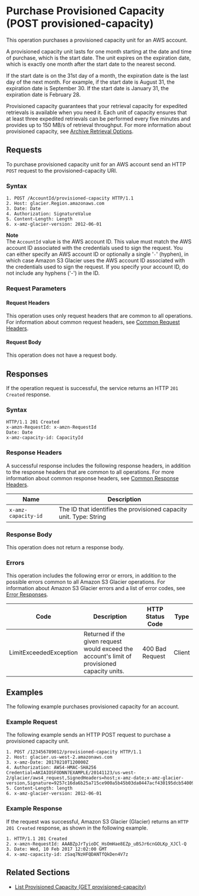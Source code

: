 # Purchase Provisioned Capacity \(POST provisioned\-capacity\)<a name="api-PurchaseProvisionedCapacity"></a>

This operation purchases a provisioned capacity unit for an AWS account\. 

A provisioned capacity unit lasts for one month starting at the date and time of purchase, which is the start date\. The unit expires on the expiration date, which is exactly one month after the start date to the nearest second\. 

If the start date is on the 31st day of a month, the expiration date is the last day of the next month\. For example, if the start date is August 31, the expiration date is September 30\. If the start date is January 31, the expiration date is February 28\.

Provisioned capacity guarantees that your retrieval capacity for expedited retrievals is available when you need it\. Each unit of capacity ensures that at least three expedited retrievals can be performed every five minutes and provides up to 150 MB/s of retrieval throughput\. For more information about provisioned capacity, see [Archive Retrieval Options](downloading-an-archive-two-steps.md#api-downloading-an-archive-two-steps-retrieval-options)\. 

## Requests<a name="api-PurchaseProvisionedCapacity-requests"></a>

To purchase provisioned capacity unit for an AWS account send an HTTP `POST` request to the provisioned\-capacity URI\.

### Syntax<a name="api-PurchaseProvisionedCapacity-requests-syntax"></a>

```
1. POST /AccountId/provisioned-capacity HTTP/1.1
2. Host: glacier.Region.amazonaws.com
3. Date: Date
4. Authorization: SignatureValue
5. Content-Length: Length
6. x-amz-glacier-version: 2012-06-01
```

**Note**  
The `AccountId` value is the AWS account ID\. This value must match the AWS account ID associated with the credentials used to sign the request\. You can either specify an AWS account ID or optionally a single '`-`' \(hyphen\), in which case Amazon S3 Glacier uses the AWS account ID associated with the credentials used to sign the request\. If you specify your account ID, do not include any hyphens \('\-'\) in the ID\.

### Request Parameters<a name="api-PurchaseProvisionedCapacity-requestParameters"></a>

#### Request Headers<a name="api-PurchaseProvisionedCapacity-requests-headers"></a>

This operation uses only request headers that are common to all operations\. For information about common request headers, see [Common Request Headers](api-common-request-headers.md)\.

#### Request Body<a name="api-PurchaseProvisionedCapacity-requests-elements"></a>

This operation does not have a request body\.

## Responses<a name="api-PurchaseProvisionedCapacity-responses"></a>

If the operation request is successful, the service returns an HTTP `201 Created` response\.

### Syntax<a name="api-PurchaseProvisionedCapacity-response-syntax"></a>

```
HTTP/1.1 201 Created
x-amzn-RequestId: x-amzn-RequestId
Date: Date
x-amz-capacity-id: CapacityId
```

### Response Headers<a name="api-PurchaseProvisionedCapacity-responses-headers"></a>

A successful response includes the following response headers, in addition to the response headers that are common to all operations\. For more information about common response headers, see [Common Response Headers](api-common-response-headers.md)\.


|  Name  |  Description | 
| --- | --- | 
|  `x-amz-capacity-id`   |  The ID that identifies the provisioned capacity unit\. Type: String  | 

### Response Body<a name="api-PurchaseProvisionedCapacity-responses-elements"></a>

This operation does not return a response body\.

### Errors<a name="api-PurchaseProvisionedCapacity-responses-errors"></a>

This operation includes the following error or errors, in addition to the possible errors common to all Amazon S3 Glacier operations\. For information about Amazon S3 Glacier errors and a list of error codes, see [Error Responses](api-error-responses.md)\.


| Code | Description | HTTP Status Code | Type | 
| --- | --- | --- | --- | 
| LimitExceededException | Returned if the given request would exceed the account's limit of provisioned capacity units\.  | 400 Bad Request | Client | 

## Examples<a name="api-PurchaseProvisionedCapacity-examples"></a>

The following example purchases provisioned capacity for an account\.

### Example Request<a name="api-PurchaseProvisionedCapacity-example-request"></a>

The following example sends an HTTP POST request to purchase a provisioned capacity unit\. 

```
1. POST /123456789012/provisioned-capacity HTTP/1.1
2. Host: glacier.us-west-2.amazonaws.com
3. x-amz-Date: 20170210T120000Z
4. Authorization: AWS4-HMAC-SHA256 Credential=AKIAIOSFODNN7EXAMPLE/20141123/us-west-2/glacier/aws4_request,SignedHeaders=host;x-amz-date;x-amz-glacier-version,Signature=9257c16da6b25a715ce900a5b45b03da0447acf430195dcb540091b12966f2a2
5. Content-Length: length
6. x-amz-glacier-version: 2012-06-01
```

### Example Response<a name="api-PurchaseProvisionedCapacity-example-response"></a>

If the request was successful, Amazon S3 Glacier \(Glacier\) returns an `HTTP 201 Created` response, as shown in the following example\.

```
1. HTTP/1.1 201 Created
2. x-amzn-RequestId: AAABZpJrTyioDC_HsOmHae8EZp_uBSJr6cnGOLKp_XJCl-Q
3. Date: Wed, 10 Feb 2017 12:02:00 GMT
4. x-amz-capacity-id: zSaq7NzHFQDANTfQkDen4V7z
```

## Related Sections<a name="api-PurchaseProvisionedCapacity-related-sections"></a>
+ [List Provisioned Capacity \(GET provisioned\-capacity\)](api-ListProvisionedCapacity.md)